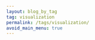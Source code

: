 ```yaml
---
layout: blog_by_tag
tag: visualization
permalink: /tags/visualization/
avoid_main_menu: true
---
```

